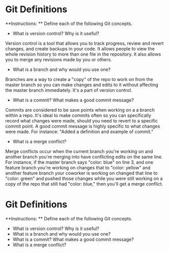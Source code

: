 # Git Definitions

**Instructions: ** Define each of the following Git concepts.

* What is version control?  Why is it useful?

Version control is a tool that allows you to track progress, review and revert changes, and create backups in your code. It allows people to view the whole revision history to more than one file in the repository. It also allows you to merge any revisions made by you or others.


* What is a branch and why would you use one?

Branches are a way to create a "copy" of the repo to work on from the master branch so you can make changes and edits to it without affecting the master branch immediately. It's a part of version control.


* What is a commit? What makes a good commit message?

Commits are considered to be save points when working on a a branch within a repo. It's ideal to make commits often so you can specifically record what changes were made, should you need to revert to a specific commit point. A good commit message is highly specific to what changes were made. For instance: "Added a definition and example of commit."

* What is a merge conflict?

Merge conflicts occur when the current branch you're working on and another branch you're merging into have conflicting edits on the same line. For instance, if the master branch says "color: blue" on line 3, and one feature branch you're working on changes that to "color: yellow" and another feature branch your coworker is working on changed that line to "color: green" and pushed those changes while you were still working on a copy of the repo that still had "color: blue," then you'll get a merge conflict.
# Git Definitions

**Instructions: ** Define each of the following Git concepts.

* What is version control?  Why is it useful?
* What is a branch and why would you use one?
* What is a commit? What makes a good commit message?
* What is a merge conflict?